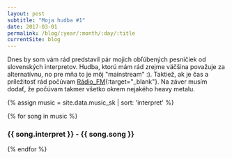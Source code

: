 ```yaml
---
layout: post
subtitle: "Moja hudba #1"
date: 2017-03-01
permalink: /blog/:year/:month/:day/:title
currentSite: blog
---
```


Dnes by som vám rád predstavil pár mojich obľúbených pesničiek od slovenských interpretov. Hudba, ktorú mám rád zrejme väčšina považuje za alternatívnu, no pre mňa to je môj "mainstream" :). Taktiež, ak je čas a príležitosť rád počúvam [Rádio_FM](http://fm.rtvs.sk/){:target="_blank"}. Na záver musím dodať, že počúvam takmer všetko okrem nejakého heavy metalu.

{% assign music = site.data.music_sk | sort: 'interpret' %}

{% for song in music %}
   <h3>{{ song.interpret }} - {{ song.song }}</h3>
   <!-- {% youtube song.url %} -->
{% endfor %}
